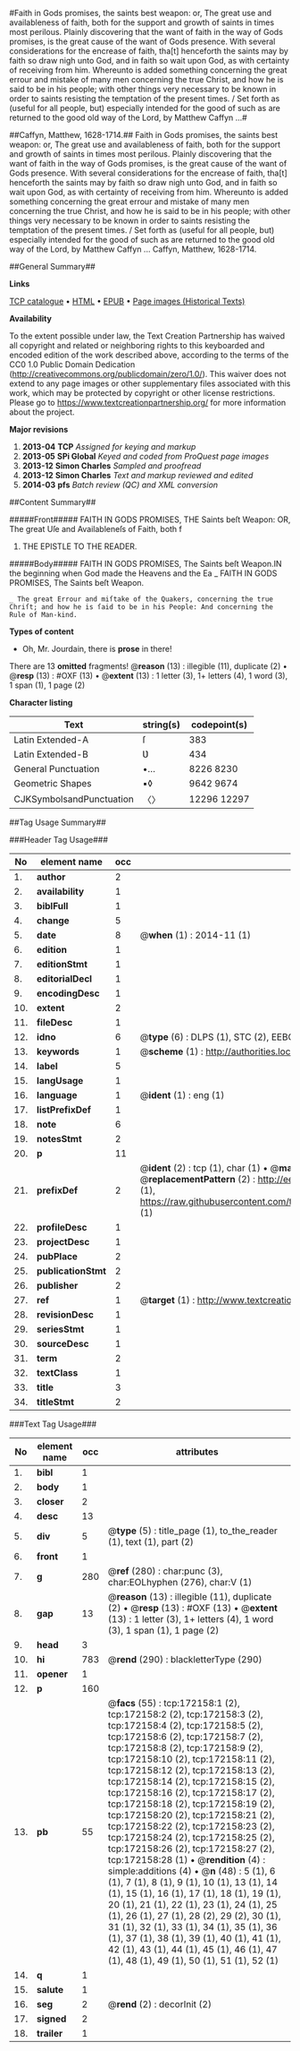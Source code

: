 #Faith in Gods promises, the saints best weapon: or, The great use and availableness of faith, both for the support and growth of saints in times most perilous. Plainly discovering that the want of faith in the way of Gods promises, is the great cause of the want of Gods presence. With several considerations for the encrease of faith, tha[t] henceforth the saints may by faith so draw nigh unto God, and in faith so wait upon God, as with certainty of receiving from him. Whereunto is added something concerning the great errour and mistake of many men concerning the true Christ, and how he is said to be in his people; with other things very necessary to be known in order to saints resisting the temptation of the present times. / Set forth as (useful for all people, but) especially intended for the good of such as are returned to the good old way of the Lord, by Matthew Caffyn ...#

##Caffyn, Matthew, 1628-1714.##
Faith in Gods promises, the saints best weapon: or, The great use and availableness of faith, both for the support and growth of saints in times most perilous. Plainly discovering that the want of faith in the way of Gods promises, is the great cause of the want of Gods presence. With several considerations for the encrease of faith, tha[t] henceforth the saints may by faith so draw nigh unto God, and in faith so wait upon God, as with certainty of receiving from him. Whereunto is added something concerning the great errour and mistake of many men concerning the true Christ, and how he is said to be in his people; with other things very necessary to be known in order to saints resisting the temptation of the present times. / Set forth as (useful for all people, but) especially intended for the good of such as are returned to the good old way of the Lord, by Matthew Caffyn ...
Caffyn, Matthew, 1628-1714.

##General Summary##

**Links**

[TCP catalogue](http://www.ota.ox.ac.uk/tcp/)  • 
[HTML](http://tei.it.ox.ac.uk/tcp/Texts-HTML/free/A78/A78621.html)  • 
[EPUB](http://tei.it.ox.ac.uk/tcp/Texts-EPUB/free/A78/A78621.epub) • 
[Page images (Historical Texts)](https://historicaltexts.jisc.ac.uk/eebo-45578207e)

**Availability**

To the extent possible under law, the Text Creation Partnership has waived all copyright and related or neighboring rights to this keyboarded and encoded edition of the work described above, according to the terms of the CC0 1.0 Public Domain Dedication (http://creativecommons.org/publicdomain/zero/1.0/). This waiver does not extend to any page images or other supplementary files associated with this work, which may be protected by copyright or other license restrictions. Please go to https://www.textcreationpartnership.org/ for more information about the project.

**Major revisions**

1. __2013-04__ __TCP__ *Assigned for keying and markup*
1. __2013-05__ __SPi Global__ *Keyed and coded from ProQuest page images*
1. __2013-12__ __Simon Charles__ *Sampled and proofread*
1. __2013-12__ __Simon Charles__ *Text and markup reviewed and edited*
1. __2014-03__ __pfs__ *Batch review (QC) and XML conversion*

##Content Summary##

#####Front#####
FAITH IN GODS PROMISES, THE Saints beſt Weapon: OR, The great Uſe and Availableneſs of Faith, both f
1. THE EPISTLE TO THE READER.

#####Body#####
FAITH IN GODS PROMISES, The Saints beſt Weapon.IN the beginning when God made the Heavens and the Ea
    _ FAITH IN GODS PROMISES, The Saints beſt Weapon.

    _ The great Errour and miſtake of the Quakers, concerning the true Chriſt; and how he is ſaid to be in his People: And concerning the Rule of Man-kind.

**Types of content**

  * Oh, Mr. Jourdain, there is **prose** in there!

There are 13 **omitted** fragments! 
 @__reason__ (13) : illegible (11), duplicate (2)  •  @__resp__ (13) : #OXF (13)  •  @__extent__ (13) : 1 letter (3), 1+ letters (4), 1 word (3), 1 span (1), 1 page (2)

**Character listing**


|Text|string(s)|codepoint(s)|
|---|---|---|
|Latin Extended-A|ſ|383|
|Latin Extended-B|Ʋ|434|
|General Punctuation|•…|8226 8230|
|Geometric Shapes|▪◊|9642 9674|
|CJKSymbolsandPunctuation|〈〉|12296 12297|

##Tag Usage Summary##

###Header Tag Usage###

|No|element name|occ|attributes|
|---|---|---|---|
|1.|__author__|2||
|2.|__availability__|1||
|3.|__biblFull__|1||
|4.|__change__|5||
|5.|__date__|8| @__when__ (1) : 2014-11 (1)|
|6.|__edition__|1||
|7.|__editionStmt__|1||
|8.|__editorialDecl__|1||
|9.|__encodingDesc__|1||
|10.|__extent__|2||
|11.|__fileDesc__|1||
|12.|__idno__|6| @__type__ (6) : DLPS (1), STC (2), EEBO-CITATION (1), OCLC (1), VID (1)|
|13.|__keywords__|1| @__scheme__ (1) : http://authorities.loc.gov/ (1)|
|14.|__label__|5||
|15.|__langUsage__|1||
|16.|__language__|1| @__ident__ (1) : eng (1)|
|17.|__listPrefixDef__|1||
|18.|__note__|6||
|19.|__notesStmt__|2||
|20.|__p__|11||
|21.|__prefixDef__|2| @__ident__ (2) : tcp (1), char (1)  •  @__matchPattern__ (2) : ([0-9\-]+):([0-9IVX]+) (1), (.+) (1)  •  @__replacementPattern__ (2) : http://eebo.chadwyck.com/downloadtiff?vid=$1&page=$2 (1), https://raw.githubusercontent.com/textcreationpartnership/Texts/master/tcpchars.xml#$1 (1)|
|22.|__profileDesc__|1||
|23.|__projectDesc__|1||
|24.|__pubPlace__|2||
|25.|__publicationStmt__|2||
|26.|__publisher__|2||
|27.|__ref__|1| @__target__ (1) : http://www.textcreationpartnership.org/docs/. (1)|
|28.|__revisionDesc__|1||
|29.|__seriesStmt__|1||
|30.|__sourceDesc__|1||
|31.|__term__|2||
|32.|__textClass__|1||
|33.|__title__|3||
|34.|__titleStmt__|2||


###Text Tag Usage###

|No|element name|occ|attributes|
|---|---|---|---|
|1.|__bibl__|1||
|2.|__body__|1||
|3.|__closer__|2||
|4.|__desc__|13||
|5.|__div__|5| @__type__ (5) : title_page (1), to_the_reader (1), text (1), part (2)|
|6.|__front__|1||
|7.|__g__|280| @__ref__ (280) : char:punc (3), char:EOLhyphen (276), char:V (1)|
|8.|__gap__|13| @__reason__ (13) : illegible (11), duplicate (2)  •  @__resp__ (13) : #OXF (13)  •  @__extent__ (13) : 1 letter (3), 1+ letters (4), 1 word (3), 1 span (1), 1 page (2)|
|9.|__head__|3||
|10.|__hi__|783| @__rend__ (290) : blackletterType (290)|
|11.|__opener__|1||
|12.|__p__|160||
|13.|__pb__|55| @__facs__ (55) : tcp:172158:1 (2), tcp:172158:2 (2), tcp:172158:3 (2), tcp:172158:4 (2), tcp:172158:5 (2), tcp:172158:6 (2), tcp:172158:7 (2), tcp:172158:8 (2), tcp:172158:9 (2), tcp:172158:10 (2), tcp:172158:11 (2), tcp:172158:12 (2), tcp:172158:13 (2), tcp:172158:14 (2), tcp:172158:15 (2), tcp:172158:16 (2), tcp:172158:17 (2), tcp:172158:18 (2), tcp:172158:19 (2), tcp:172158:20 (2), tcp:172158:21 (2), tcp:172158:22 (2), tcp:172158:23 (2), tcp:172158:24 (2), tcp:172158:25 (2), tcp:172158:26 (2), tcp:172158:27 (2), tcp:172158:28 (1)  •  @__rendition__ (4) : simple:additions (4)  •  @__n__ (48) : 5 (1), 6 (1), 7 (1), 8 (1), 9 (1), 10 (1), 13 (1), 14 (1), 15 (1), 16 (1), 17 (1), 18 (1), 19 (1), 20 (1), 21 (1), 22 (1), 23 (1), 24 (1), 25 (1), 26 (1), 27 (1), 28 (2), 29 (2), 30 (1), 31 (1), 32 (1), 33 (1), 34 (1), 35 (1), 36 (1), 37 (1), 38 (1), 39 (1), 40 (1), 41 (1), 42 (1), 43 (1), 44 (1), 45 (1), 46 (1), 47 (1), 48 (1), 49 (1), 50 (1), 51 (1), 52 (1)|
|14.|__q__|1||
|15.|__salute__|1||
|16.|__seg__|2| @__rend__ (2) : decorInit (2)|
|17.|__signed__|2||
|18.|__trailer__|1||
